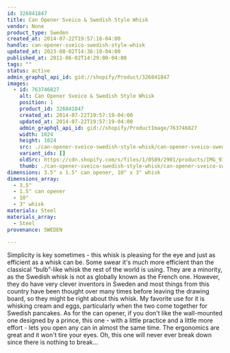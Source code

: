 ```yaml
---
id: 326841847
title: Can Opener Sveico & Swedish Style Whisk
vendor: None
product_type: Sweden
created_at: 2014-07-22T19:57:18-04:00
handle: can-opener-sveico-swedish-style-whisk
updated_at: 2023-08-02T14:36:18-04:00
published_at: 2011-06-02T14:29:00-04:00
tags: ""
status: active
admin_graphql_api_id: gid://shopify/Product/326841847
images:
  - id: 763746827
    alt: Can Opener Sveico & Swedish Style Whisk
    position: 1
    product_id: 326841847
    created_at: 2014-07-22T19:57:19-04:00
    updated_at: 2014-07-22T19:57:19-04:00
    admin_graphql_api_id: gid://shopify/ProductImage/763746827
    width: 1024
    height: 1024
    src: ./can-opener-sveico-swedish-style-whisk/can-opener-sveico-swedish-style-whisk__0.jpg
    variant_ids: []
    oldSrc: https://cdn.shopify.com/s/files/1/0589/2901/products/IMG_9374.jpeg?v=1406073439
    thumb: ./can-opener-sveico-swedish-style-whisk/can-opener-sveico-swedish-style-whisk__0-thumb.jpg
dimensions: 3.5" x 1.5" can opener, 10" x 3" whisk
dimensions_array:
  - 3.5"
  - 1.5" can opener
  - 10"
  - 3" whisk
materials: Steel
materials_array:
  - Steel
provenance: SWEDEN

---
```


Simplicity is key sometimes - this whisk is pleasing for the eye and just as efficient as a whisk can be. Some swear it's much more efficient than the classical “bulb”-like whisk the rest of the world is using. They are a minority, as the Swedish whisk is not as globally known as the French one. However, they do have very clever inventors in Sweden and most things from this country have been thought over many times before leaving the drawing board, so they might be right about this whisk. My favorite use for it is whisking cream and eggs, particularly when the two come together for Swedish pancakes. As for the can opener, if you don't like the wall-mounted one designed by a prince, this one - with a little practice and a little more effort - lets you open any can in almost the same time. The ergonomics are great and it won't tire your eyes. Oh, this one will never ever break down since there is nothing to break...